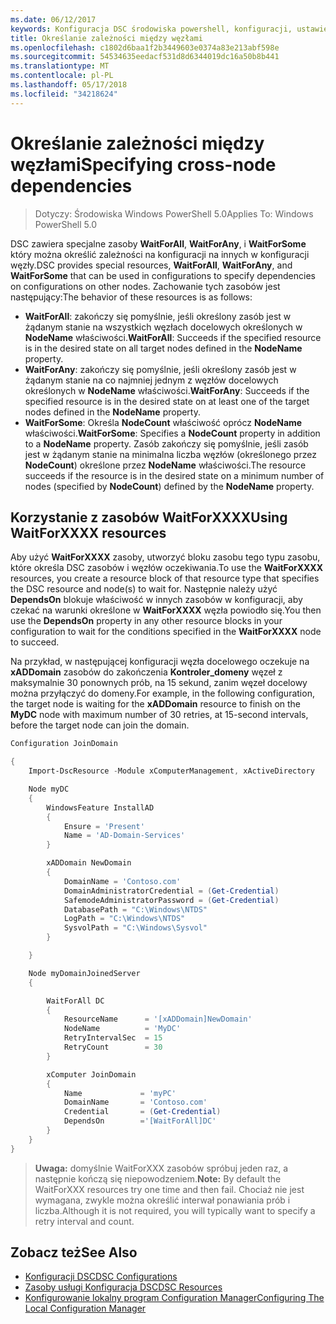 ```yaml
---
ms.date: 06/12/2017
keywords: Konfiguracja DSC środowiska powershell, konfiguracji, ustawienia
title: Określanie zależności między węzłami
ms.openlocfilehash: c1802d6baa1f2b3449603e0374a83e213abf598e
ms.sourcegitcommit: 54534635eedacf531d8d6344019dc16a50b8b441
ms.translationtype: MT
ms.contentlocale: pl-PL
ms.lasthandoff: 05/17/2018
ms.locfileid: "34218624"
---
```

# <a name="specifying-cross-node-dependencies"></a><span data-ttu-id="e3c41-103">Określanie zależności między węzłami</span><span class="sxs-lookup"><span data-stu-id="e3c41-103">Specifying cross-node dependencies</span></span>

> <span data-ttu-id="e3c41-104">Dotyczy: Środowiska Windows PowerShell 5.0</span><span class="sxs-lookup"><span data-stu-id="e3c41-104">Applies To: Windows PowerShell 5.0</span></span>

<span data-ttu-id="e3c41-105">DSC zawiera specjalne zasoby **WaitForAll**, **WaitForAny**, i **WaitForSome** który można określić zależności na konfiguracji na innych w konfiguracji węzły.</span><span class="sxs-lookup"><span data-stu-id="e3c41-105">DSC provides special resources, **WaitForAll**, **WaitForAny**, and **WaitForSome** that can be used in configurations to specify dependencies on configurations on other nodes.</span></span> <span data-ttu-id="e3c41-106">Zachowanie tych zasobów jest następujący:</span><span class="sxs-lookup"><span data-stu-id="e3c41-106">The behavior of these resources is as follows:</span></span>

* <span data-ttu-id="e3c41-107">**WaitForAll**: zakończy się pomyślnie, jeśli określony zasób jest w żądanym stanie na wszystkich węzłach docelowych określonych w **NodeName** właściwości.</span><span class="sxs-lookup"><span data-stu-id="e3c41-107">**WaitForAll**: Succeeds if the specified resource is in the desired state on all target nodes defined in the **NodeName** property.</span></span>
* <span data-ttu-id="e3c41-108">**WaitForAny**: zakończy się pomyślnie, jeśli określony zasób jest w żądanym stanie na co najmniej jednym z węzłów docelowych określonych w **NodeName** właściwości.</span><span class="sxs-lookup"><span data-stu-id="e3c41-108">**WaitForAny**: Succeeds if the specified resource is in the desired state on at least one of the target nodes defined in the **NodeName** property.</span></span>
* <span data-ttu-id="e3c41-109">**WaitForSome**: Określa **NodeCount** właściwość oprócz **NodeName** właściwości.</span><span class="sxs-lookup"><span data-stu-id="e3c41-109">**WaitForSome**: Specifies a **NodeCount** property in addition to a **NodeName** property.</span></span> <span data-ttu-id="e3c41-110">Zasób zakończy się pomyślnie, jeśli zasób jest w żądanym stanie na minimalna liczba węzłów (określonego przez **NodeCount**) określone przez **NodeName** właściwości.</span><span class="sxs-lookup"><span data-stu-id="e3c41-110">The resource succeeds if the resource is in the desired state on a minimum number of nodes (specified by **NodeCount**) defined by the **NodeName** property.</span></span>

## <a name="using-waitforxxxx-resources"></a><span data-ttu-id="e3c41-111">Korzystanie z zasobów WaitForXXXX</span><span class="sxs-lookup"><span data-stu-id="e3c41-111">Using WaitForXXXX resources</span></span>

<span data-ttu-id="e3c41-112">Aby użyć **WaitForXXXX** zasoby, utworzyć bloku zasobu tego typu zasobu, które określa DSC zasobów i węzłów oczekiwania.</span><span class="sxs-lookup"><span data-stu-id="e3c41-112">To use the **WaitForXXXX** resources, you create a resource block of that resource type that specifies the DSC resource and node(s) to wait for.</span></span> <span data-ttu-id="e3c41-113">Następnie należy użyć **DependsOn** blokuje właściwość w innych zasobów w konfiguracji, aby czekać na warunki określone w **WaitForXXXX** węzła powiodło się.</span><span class="sxs-lookup"><span data-stu-id="e3c41-113">You then use the **DependsOn** property in any other resource blocks in your configuration to wait for the conditions specified in the **WaitForXXXX** node to succeed.</span></span>

<span data-ttu-id="e3c41-114">Na przykład, w następującej konfiguracji węzła docelowego oczekuje na **xADDomain** zasobów do zakończenia **Kontroler_domeny** węzeł z maksymalnie 30 ponownych prób, na 15 sekund, zanim węzeł docelowy można przyłączyć do domeny.</span><span class="sxs-lookup"><span data-stu-id="e3c41-114">For example, in the following configuration, the target node is waiting for the **xADDomain** resource to finish on the **MyDC** node with maximum number of 30 retries, at 15-second intervals, before the target node can join the domain.</span></span>

```powershell
Configuration JoinDomain

{
    Import-DscResource -Module xComputerManagement, xActiveDirectory

    Node myDC
    {
        WindowsFeature InstallAD
        {
            Ensure = 'Present'
            Name = 'AD-Domain-Services'
        }

        xADDomain NewDomain
        {
            DomainName = 'Contoso.com'
            DomainAdministratorCredential = (Get-Credential)
            SafemodeAdministratorPassword = (Get-Credential)
            DatabasePath = "C:\Windows\NTDS"
            LogPath = "C:\Windows\NTDS"
            SysvolPath = "C:\Windows\Sysvol"
        }

    }

    Node myDomainJoinedServer
    {

        WaitForAll DC
        {
            ResourceName      = '[xADDomain]NewDomain'
            NodeName          = 'MyDC'
            RetryIntervalSec  = 15
            RetryCount        = 30
        }

        xComputer JoinDomain
        {
            Name             = 'myPC'
            DomainName       = 'Contoso.com'
            Credential       = (Get-Credential)
            DependsOn        ='[WaitForAll]DC'
        }
    }
}
```

><span data-ttu-id="e3c41-115">**Uwaga:** domyślnie WaitForXXX zasobów spróbuj jeden raz, a następnie kończą się niepowodzeniem.</span><span class="sxs-lookup"><span data-stu-id="e3c41-115">**Note:** By default the WaitForXXX resources try one time and then fail.</span></span> <span data-ttu-id="e3c41-116">Chociaż nie jest wymagana, zwykle można określić interwał ponawiania prób i liczba.</span><span class="sxs-lookup"><span data-stu-id="e3c41-116">Although it is not required, you will typically want to specify a retry interval and count.</span></span>

## <a name="see-also"></a><span data-ttu-id="e3c41-117">Zobacz też</span><span class="sxs-lookup"><span data-stu-id="e3c41-117">See Also</span></span>
* [<span data-ttu-id="e3c41-118">Konfiguracji DSC</span><span class="sxs-lookup"><span data-stu-id="e3c41-118">DSC Configurations</span></span>](configurations.md)
* [<span data-ttu-id="e3c41-119">Zasoby usługi Konfiguracja DSC</span><span class="sxs-lookup"><span data-stu-id="e3c41-119">DSC Resources</span></span>](resources.md)
* [<span data-ttu-id="e3c41-120">Konfigurowanie lokalny program Configuration Manager</span><span class="sxs-lookup"><span data-stu-id="e3c41-120">Configuring The Local Configuration Manager</span></span>](metaConfig.md)